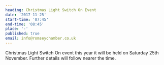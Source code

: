 ```yaml
---
heading: Christmas Light Switch On Event
date: '2017-11-25'
start-time: '07:45'
end-time: '08:45'
place: '-'
published: true
email: info@romseychamber.co.uk
---
```

Christmas Light Switch On event this year it will be held on Saturday 25th November. Further details will follow nearer the time.